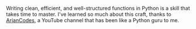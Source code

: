 Writing clean, efficient, and well-structured functions in Python is a skill that takes time to master. I've learned so much about this craft, thanks to [ArjanCodes](https://www.youtube.com/@ArjanCodes), a YouTube channel that has been like a Python guru to me. 



